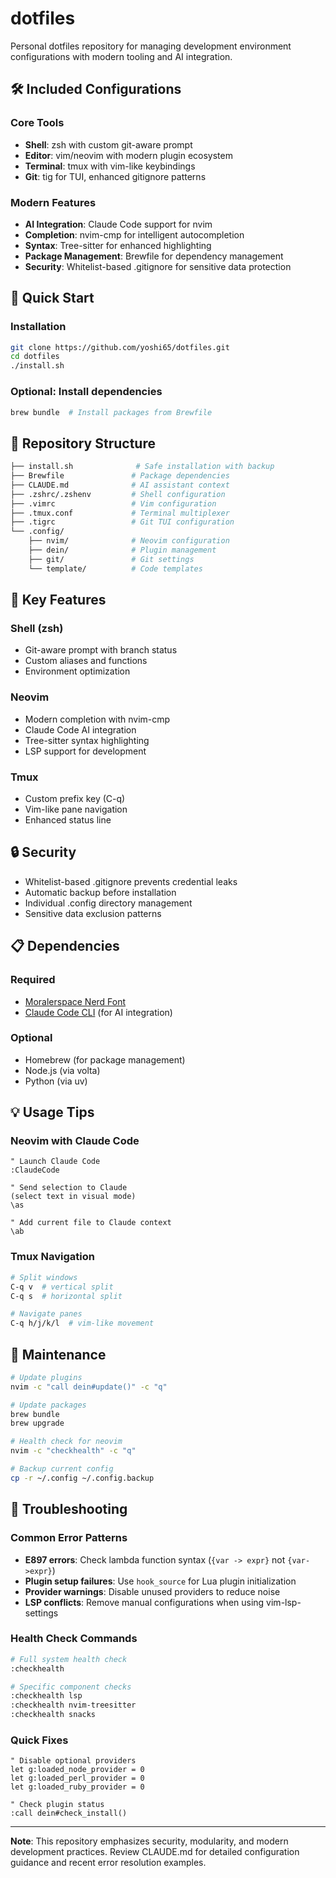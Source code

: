 # dotfiles

Personal dotfiles repository for managing development environment configurations with modern tooling and AI integration.

## 🛠️ Included Configurations

### Core Tools

* **Shell**: zsh with custom git-aware prompt
* **Editor**: vim/neovim with modern plugin ecosystem
* **Terminal**: tmux with vim-like keybindings
* **Git**: tig for TUI, enhanced gitignore patterns

### Modern Features

* **AI Integration**: Claude Code support for nvim
* **Completion**: nvim-cmp for intelligent autocompletion
* **Syntax**: Tree-sitter for enhanced highlighting
* **Package Management**: Brewfile for dependency management
* **Security**: Whitelist-based .gitignore for sensitive data protection

## 🚀 Quick Start

### Installation

```bash
git clone https://github.com/yoshi65/dotfiles.git
cd dotfiles
./install.sh
```

### Optional: Install dependencies

```bash
brew bundle  # Install packages from Brewfile
```

## 📁 Repository Structure

```bash
├── install.sh              # Safe installation with backup
├── Brewfile               # Package dependencies
├── CLAUDE.md              # AI assistant context
├── .zshrc/.zshenv         # Shell configuration
├── .vimrc                 # Vim configuration
├── .tmux.conf             # Terminal multiplexer
├── .tigrc                 # Git TUI configuration
└── .config/
    ├── nvim/              # Neovim configuration
    ├── dein/              # Plugin management
    ├── git/               # Git settings
    └── template/          # Code templates
```

## 🔧 Key Features

### Shell (zsh)

* Git-aware prompt with branch status
* Custom aliases and functions
* Environment optimization

### Neovim

* Modern completion with nvim-cmp
* Claude Code AI integration
* Tree-sitter syntax highlighting
* LSP support for development

### Tmux

* Custom prefix key (C-q)
* Vim-like pane navigation
* Enhanced status line

## 🔒 Security

* Whitelist-based .gitignore prevents credential leaks
* Automatic backup before installation
* Individual .config directory management
* Sensitive data exclusion patterns

## 📋 Dependencies

### Required

* [Moralerspace Nerd Font](https://github.com/yuru7/moralerspace)
* [Claude Code CLI](https://docs.anthropic.com/en/docs/claude-code) (for AI integration)

### Optional

* Homebrew (for package management)
* Node.js (via volta)
* Python (via uv)

## 💡 Usage Tips

### Neovim with Claude Code

```vim
" Launch Claude Code
:ClaudeCode

" Send selection to Claude
(select text in visual mode)
\as

" Add current file to Claude context
\ab
```

### Tmux Navigation

```bash
# Split windows
C-q v  # vertical split
C-q s  # horizontal split

# Navigate panes
C-q h/j/k/l  # vim-like movement
```

## 🔄 Maintenance

```bash
# Update plugins
nvim -c "call dein#update()" -c "q"

# Update packages
brew bundle
brew upgrade

# Health check for neovim
nvim -c "checkhealth" -c "q"

# Backup current config
cp -r ~/.config ~/.config.backup
```

## 🐛 Troubleshooting

### Common Error Patterns

* **E897 errors**: Check lambda function syntax (`{var -> expr}` not `{var->expr}`)
* **Plugin setup failures**: Use `hook_source` for Lua plugin initialization
* **Provider warnings**: Disable unused providers to reduce noise
* **LSP conflicts**: Remove manual configurations when using vim-lsp-settings

### Health Check Commands

```bash
# Full system health check
:checkhealth

# Specific component checks
:checkhealth lsp
:checkhealth nvim-treesitter
:checkhealth snacks
```

### Quick Fixes

```vim
" Disable optional providers
let g:loaded_node_provider = 0
let g:loaded_perl_provider = 0
let g:loaded_ruby_provider = 0

" Check plugin status
:call dein#check_install()
```

---

**Note**: This repository emphasizes security, modularity, and modern development practices.
Review CLAUDE.md for detailed configuration guidance and recent error resolution examples.
